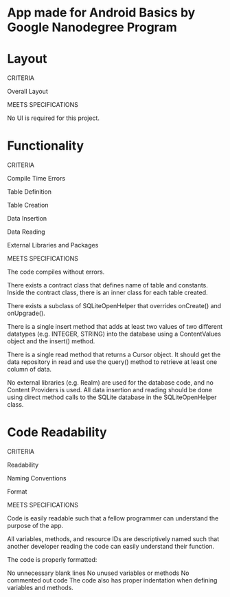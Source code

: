# App made for Android Basics by Google Nanodegree Program

# Layout

CRITERIA

Overall Layout

MEETS SPECIFICATIONS

No UI is required for this project.

# Functionality

CRITERIA

Compile Time Errors

Table Definition

Table Creation

Data Insertion

Data Reading

External Libraries and Packages

MEETS SPECIFICATIONS

The code compiles without errors.

There exists a contract class that defines name of table and constants.
Inside the contract class, there is an inner class for each table created.

There exists a subclass of SQLiteOpenHelper that overrides onCreate() and onUpgrade().

There is a single insert method that adds at least two values of two different datatypes (e.g. INTEGER, STRING) into the database using a ContentValues object and the insert() method.

There is a single read method that returns a Cursor object. It should get the data repository in read and use the query() method to retrieve at least one column of data.

No external libraries (e.g. Realm) are used for the database code, and no Content Providers is used. All data insertion and reading should be done using direct method calls to the SQLite database in the SQLiteOpenHelper class.

# Code Readability

CRITERIA

Readability

Naming Conventions

Format

MEETS SPECIFICATIONS

Code is easily readable such that a fellow programmer can understand the purpose of the app.


All variables, methods, and resource IDs are descriptively named such that another developer reading the code can easily understand their function.

The code is properly formatted:

No unnecessary blank lines
No unused variables or methods
No commented out code
The code also has proper indentation when defining variables and methods.
